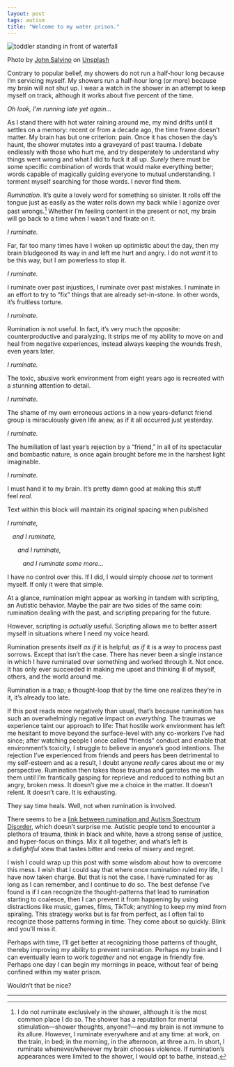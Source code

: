 ```yaml
---
layout: post
tags: autism
title: "Welcome to my water prison."
---
```


![toddler standing in front of waterfall](https://images.unsplash.com/photo-1496321636205-47c719b3bf35?q=80&w=1335&auto=format&fit=crop&ixlib=rb-4.1.0&ixid=M3wxMjA3fDB8MHxwaG90by1wYWdlfHx8fGVufDB8fHx8fA%3D%3D)
<div class="caption">Photo by <a href="https://unsplash.com/@jsalvino">John Salvino</a> on <a href="https://unsplash.com/photos/toddler-standing-in-front-of-water-formation-1PPpwrTNkJI">Unsplash</a></div>

Contrary to popular belief, my showers do not run a half-hour long because I’m servicing myself. My showers run a half-hour long (or more) because my brain will not shut up. I wear a watch in the shower in an attempt to keep myself on track, although it works about five percent of the time.

_Oh look, I’m running late yet again…_

As I stand there with hot water raining around me, my mind drifts until it settles on a memory: recent or from a decade ago, the time frame doesn’t matter. My brain has but one criterion: pain. Once it has chosen the day’s haunt, the shower mutates into a graveyard of past trauma. I debate endlessly with those who hurt me, and try desperately to understand why things went wrong and what I did to fuck it all up. _Surely_ there must be some specific combination of words that would make everything better; words capable of magically guiding everyone to mutual understanding. I torment myself searching for those words. I never find them.

_Rumination_. It’s quite a lovely word for something so sinister. It rolls off the tongue just as easily as the water rolls down my back while I agonize over past wrongs.[^1] Whether I’m feeling content in the present or not, my brain will go back to a time when I wasn’t and fixate on it.

_I ruminate._

Far, far too many times have I woken up optimistic about the day, then my brain bludgeoned its way in and left me hurt and angry. I do not _want_ it to be this way, but I am powerless to stop it.

_I ruminate._

I ruminate over past injustices, I ruminate over past mistakes. I ruminate in an effort to try to “fix” things that are already set-in-stone. In other words, it’s fruitless torture.

_I ruminate._

Rumination is not useful. In fact, it’s very much the opposite: counterproductive and paralyzing. It strips me of my ability to move on and heal from negative experiences, instead always keeping the wounds fresh, even years later.

_I ruminate._

The toxic, abusive work environment from eight years ago is recreated with a stunning attention to detail.

_I ruminate._

The shame of my own erroneous actions in a now years-defunct friend group is miraculously given life anew, as if it all occurred just yesterday.

_I ruminate._

The humiliation of last year’s rejection by a “friend,” in all of its spectacular and bombastic nature, is once again brought before me in the harshest light imaginable.

_I ruminate._

I must hand it to my brain. It’s pretty damn good at making this stuff feel _real_.

Text within this block will maintain its original spacing when published

_I ruminate,_

&nbsp;&nbsp;&nbsp;_and I ruminate,_

&nbsp;&nbsp;&nbsp;&nbsp;&nbsp;&nbsp;_and I ruminate,_

&nbsp;&nbsp;&nbsp;&nbsp;&nbsp;&nbsp;&nbsp;&nbsp;&nbsp;_and I ruminate some more..._

I have no control over this. If I did, I would simply choose _not_ to torment myself. If only it were that simple.

At a glance, rumination might appear as working in tandem with scripting, an Autistic behavior. Maybe the pair are two sides of the same coin: rumination dealing with the past, and scripting preparing for the future.

However, scripting is _actually_ useful. Scripting allows me to better assert myself in situations where I need my voice heard.

Rumination presents itself _as if_ it is helpful; _as if_ it is a way to process past sorrows. Except that isn’t the case. There has never been a single instance in which I have ruminated over something and worked through it. Not once. It has only ever succeeded in making me upset and thinking ill of myself, others, and the world around me.

Rumination is a trap; a thought-loop that by the time one realizes they’re in it, it’s already too late.

If this post reads more negatively than usual, that’s because rumination has such an overwhelmingly negative impact on _everything_. The traumas we experience taint our approach to life: That hostile work environment has left me hesitant to move beyond the surface-level with any co-workers I’ve had since; after watching people I once called “friends” conduct and enable that environment’s toxicity, I struggle to believe in anyone’s good intentions. The rejection I’ve experienced from friends and peers has been detrimental to my self-esteem and as a result, I doubt anyone _really_ cares about me or my perspective. Rumination then takes those traumas and garrotes me with them until I’m frantically gasping for reprieve and reduced to nothing but an angry, broken mess. It doesn’t give me a choice in the matter. It doesn’t relent. It doesn’t care. It is exhausting.

They say time heals. Well, not when rumination is involved.

There seems to be a [link between rumination and Autism Spectrum Disorder](https://www.ncbi.nlm.nih.gov/pmc/articles/PMC6070295/), which doesn’t surprise me. Autistic people tend to encounter a plethora of trauma, think in black and white, have a strong sense of justice, and hyper-focus on things. Mix it all together, and what’s left is a _delightful_ stew that tastes bitter and reeks of misery and regret.

I wish I could wrap up this post with some wisdom about how to overcome this mess. I wish that I could say that where once rumination ruled my life, I have now taken charge. But that is not the case. I have ruminated for as long as I can remember, and I continue to do so. The best defense I’ve found is if I can recognize the thought-patterns that lead to rumination starting to coalesce, then I can prevent it from happening by using distractions like music, games, films, TikTok; anything to keep my mind from spiraling. This strategy works but is far from perfect, as I often fail to recognize those patterns forming in time. They come about so quickly. Blink and you’ll miss it.

Perhaps with time, I’ll get better at recognizing those patterns of thought, thereby improving my ability to prevent rumination. Perhaps my brain and I can eventually learn to work _together_ and not engage in friendly fire. Perhaps one day I can begin my mornings in peace, without fear of being confined within my water prison.

Wouldn’t that be nice?
- - -
[^1]: I do not ruminate exclusively in the shower, although it is the most common place I do so. The shower has a reputation for mental stimulation—shower thoughts, anyone?—and my brain is not immune to its allure. However, I ruminate everywhere and at any time: at work, on the train, in bed; in the morning, in the afternoon, at three a.m. In short, I ruminate whenever/wherever my brain chooses violence. If rumination’s appearances were limited to the shower, I would opt to bathe, instead.
